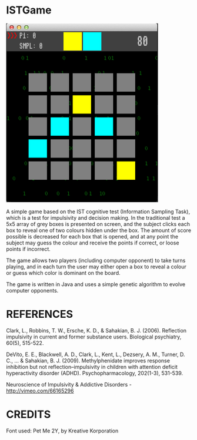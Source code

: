 ISTGame
=======
![Alt text](/resources/screenshots/cpu.png?raw=true "Playing vs CPU")

A simple game based on the IST cognitive test (Information Sampling Task), which is a test for impulsivity and decision making.
In the traditional test a 5x5 array of grey boxes is presented on screen, and the subject clicks each box to reveal one of two colours
hidden under the box. The amount of score possible is decreased for each box that is opened, and at any point the subject may guess the
colour and receive the points if correct, or loose points if incorrect.

The game allows two players (including computer opponent) to take turns playing, and in each turn the user may either open a box to reveal
a colour or guess which color is dominant  on the board.

The game is written in Java and uses a simple genetic algorithm to evolve computer opponents.

REFERENCES
==========
Clark, L., Robbins, T. W., Ersche, K. D., & Sahakian, B. J. (2006). Reflection impulsivity in current and former substance users. Biological psychiatry, 60(5), 515-522.

DeVito, E. E., Blackwell, A. D., Clark, L., Kent, L., Dezsery, A. M., Turner, D. C., ... & Sahakian, B. J. (2009). Methylphenidate improves response inhibition but not reflection–impulsivity in children with attention deficit hyperactivity disorder (ADHD). Psychopharmacology, 202(1-3), 531-539.

Neuroscience of Impulsivity & Addictive Disorders - http://vimeo.com/66165296

CREDITS
=======
Font used: Pet Me 2Y, by Kreative Korporation 
